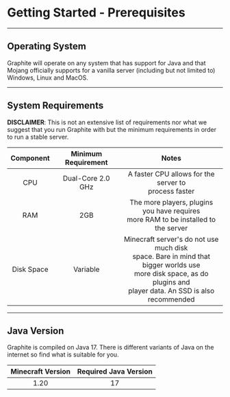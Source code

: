 # Getting Started - Prerequisites
___
## Operating System
Graphite will operate on any system that has support for Java and that Mojang officially
supports for a vanilla server (including but not limited to) Windows, Linux and MacOS. 
___
## System Requirements
**DISCLAIMER**: This is not an extensive list of requirements nor what we suggest that you run Graphite with but the minimum requirements in order to run a stable server.

|  Component | Minimum Requirement |                                                                                   Notes                                                                                   |
|:----------:|:-------------------:|:-------------------------------------------------------------------------------------------------------------------------------------------------------------------------:|
|     CPU    |  Dual-Core 2.0 GHz  |                                                          A faster CPU allows for the server to <br>process faster                                                         |
|     RAM    |         2GB         |                                           The more players, plugins you have requires<br>more RAM to be installed to the server                                           |
| Disk Space |       Variable      | Minecraft server's do not use much disk<br>space. Bare in mind that bigger worlds use<br>more disk space, as do plugins and <br>player data. An SSD is also recommended  |

___
## Java Version
Graphite is compiled on Java 17. There is different variants of Java on the internet so find
what is suitable for you.

| Minecraft Version | Required Java Version |
|:-----------------:|:---------------------:|
|        1.20       |           17          |